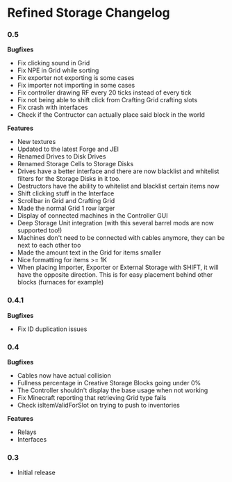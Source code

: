 # Refined Storage Changelog

### 0.5
**Bugfixes**
- Fix clicking sound in Grid
- Fix NPE in Grid while sorting
- Fix exporter not exporting is some cases
- Fix importer not importing in some cases
- Fix controller drawing RF every 20 ticks instead of every tick
- Fix not being able to shift click from Crafting Grid crafting slots
- Fix crash with interfaces
- Check if the Contructor can actually place said block in the world

**Features**
- New textures
- Updated to the latest Forge and JEI
- Renamed Drives to Disk Drives
- Renamed Storage Cells to Storage Disks
- Drives have a better interface and there are now blacklist and whitelist filters for the Storage Disks in it too.
- Destructors have the ability to whitelist and blacklist certain items now
- Shift clicking stuff in the Interface
- Scrollbar in Grid and Crafting Grid
- Made the normal Grid 1 row larger
- Display of connected machines in the Controller GUI
- Deep Storage Unit integration (with this several barrel mods are now supported too!)
- Machines don't need to be connected with cables anymore, they can be next to each other too
- Made the amount text in the Grid for items smaller
- Nice formatting for items >= 1K
- When placing Importer, Exporter or External Storage with SHIFT, it will have the opposite direction. This is for easy placement behind other blocks (furnaces for example)

### 0.4.1
**Bugfixes**
- Fix ID duplication issues

### 0.4
**Bugfixes**
- Cables now have actual collision
- Fullness percentage in Creative Storage Blocks going under 0%
- The Controller shouldn't display the base usage when not working
- Fix Minecraft reporting that retrieving Grid type fails
- Check isItemValidForSlot on trying to push to inventories

**Features**
- Relays
- Interfaces

### 0.3
- Initial release